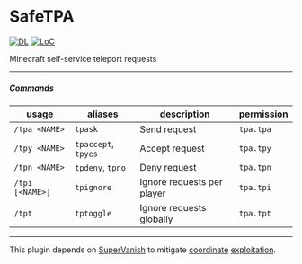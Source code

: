 # SafeTPA

[![DL](https://img.shields.io/github/downloads/nothub/SafeTPA/total?label=DL&style=popout-square)](https://github.com/nothub/SafeTPA/releases/latest)
[![LoC](https://img.shields.io/tokei/lines/github/nothub/SafeTPA?label=LoC&style=popout-square)](https://github.com/nothub/SafeTPA)

Minecraft self-service teleport requests

---

##### Commands

| usage           | aliases             | description                | permission |
|-----------------|---------------------|----------------------------|------------|
| `/tpa <NAME>`   | `tpask`             | Send request               | `tpa.tpa`  |
| `/tpy <NAME>`   | `tpaccept`, `tpyes` | Accept request             | `tpa.tpy`  |
| `/tpn <NAME>`   | `tpdeny`, `tpno`    | Deny request               | `tpa.tpn`  |
| `/tpi [<NAME>]` | `tpignore`          | Ignore requests per player | `tpa.tpi`  |
| `/tpt`          | `tptoggle`          | Ignore requests globally   | `tpa.tpt`  |

---

This plugin depends on [SuperVanish](https://github.com/LeonMangler/SuperVanish) to mitigate [coordinate](https://2b2t.miraheze.org/wiki/Coordinate_Exploits#Debug_Exploit/) [exploitation](https://github.com/PaperMC/Paper/issues/2016).
